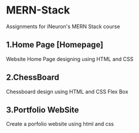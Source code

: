 # MERN-Stack
Assignments for iNeuron's MERN Stack course
## 1.Home Page [Homepage]
 Website Home Page designing using HTML and CSS
## 2.ChessBoard
Chessboard design using HTML and CSS Flex Box
## 3.Portfolio WebSite 
Create a porfolio website using html and css
